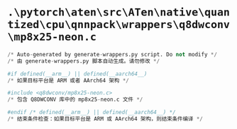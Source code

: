 # `.\pytorch\aten\src\ATen\native\quantized\cpu\qnnpack\wrappers\q8dwconv\mp8x25-neon.c`

```py
/* Auto-generated by generate-wrappers.py script. Do not modify */
/* 由 generate-wrappers.py 脚本自动生成。请勿修改 */

#if defined(__arm__) || defined(__aarch64__)
/* 如果目标平台是 ARM 或者 AArch64 架构 */

#include <q8dwconv/mp8x25-neon.c>
/* 包含 Q8DWCONV 库中的 mp8x25-neon.c 文件 */

#endif /* defined(__arm__) || defined(__aarch64__) */
/* 结束条件检查：如果目标平台是 ARM 或 AArch64 架构，则结束条件编译 */
```